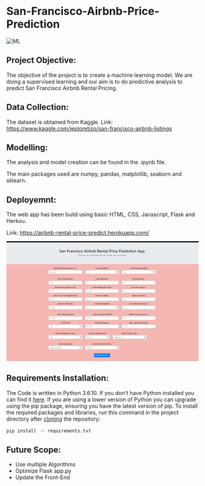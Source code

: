 # San-Francisco-Airbnb-Price-Prediction

![ML](https://img.shields.io/badge/ML-Regression-blue.svg) 

## Project Objective:
The objective of the project is to create a machine learning model. We are doing a supervised learning and our aim is to do predictive analysis to predict San Francisco Airbnb Rental Pricing.

## Data Collection:
The dataset is obtained from Kaggle. 
Link: https://www.kaggle.com/jeploretizo/san-francisco-airbnb-listings

## Modelling:
The analysis and model creation can be found in the .ipynb file. 

The main packages used are numpy, pandas, matplotlib, seaborn and sklearn.  

## Deployemnt:
The web app has been build using basic HTML, CSS, Javascript, Flask and Herkou.

Link: https://airbnb-rental-price-predict.herokuapp.com/


![ML](Screenshots/AirbnbPricing.JPG)

## Requirements Installation:
The Code is written in Python 3.6.10. If you don't have Python installed you can find it [here](https://www.python.org/downloads/). If you are using a lower version of Python you can upgrade using the pip package, ensuring you have the latest version of pip. To install the required packages and libraries, run this command in the project directory after [cloning](https://www.howtogeek.com/451360/how-to-clone-a-github-repository/) the repository:
```bash
pip install -r requirements.txt
```

## Future Scope:
* Use multiple Algorithms
* Optimize Flask app.py
* Update the Front-End 
